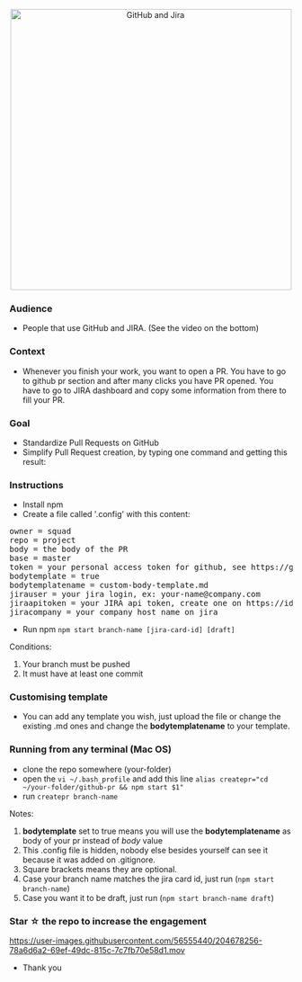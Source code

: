 <p align="center">
  <img width="500" alt="GitHub and Jira" src="https://user-images.githubusercontent.com/56555440/204679533-9fcb43f2-8e1e-4595-ad05-28c67d7e5e94.png">
</p>

### Audience

- People that use GitHub and JIRA. (See the video on the bottom)

### Context

- Whenever you finish your work, you want to open a PR. You have to go to github pr section and after many clicks you have PR opened. You have to go to JIRA dashboard and copy some information from there to fill your PR.

### Goal

- Standardize Pull Requests on GitHub
- Simplify Pull Request creation, by typing one command and getting this result:

### Instructions

- Install npm
- Create a file called '.config' with this content:
<pre><span>owner = squad</span>
<span>repo = project</span>
<span>body = the body of the PR</span>
<span>base = master</span>
<span>token = your personal access token for github, see https://github.com/settings/tokens</span>
<span>bodytemplate = true</span>
<span>bodytemplatename = custom-body-template.md</span>
<span>jirauser = your jira login, ex: your-name@company.com</span>
<span>jiraapitoken = your JIRA api token, create one on https://id.atlassian.com/manage-profile/security/api-tokens</span>
<span>jiracompany = your company host name on jira</span></pre>

- Run npm `npm start branch-name [jira-card-id] [draft]`

Conditions: 
1. Your branch must be pushed
2. It must have at least one commit

### Customising template

- You can add any template you wish, just upload the file or change the existing .md ones and change the **bodytemplatename** to your template.

### Running from any terminal (Mac OS)

- clone the repo somewhere (your-folder)
- open the `vi ~/.bash_profile` and add this line `alias createpr="cd ~/your-folder/github-pr && npm start $1"`
- run `createpr branch-name`


Notes: 
1. **bodytemplate** set to true means you will use the **bodytemplatename** as body of your pr instead of *body* value
2. This .config file is hidden, nobody else besides yourself can see it because it was added on .gitignore.
3. Square brackets means they are optional.
4. Case your branch name matches the jira card id, just run (`npm start branch-name`)
5. Case you want it to be draft, just run (`npm start branch-name draft`)

### Star ☆ the repo to increase the engagement

https://user-images.githubusercontent.com/56555440/204678256-78a6d6a2-69ef-49dc-815c-7c7fb70e58d1.mov

- Thank you
